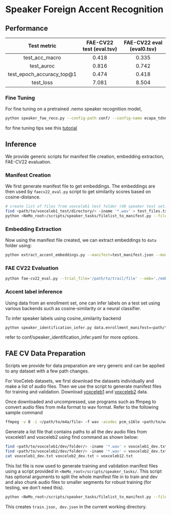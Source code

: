 # Speaker Foreign Accent Recognition

## Performance
|       Test metric         | FAE-CV22 test (eval.tsv) | FAE-CV22 eval (eval0.tsv) |
|:-------------------------:|:------------------------:|:-------------------------:|
|     test_acc_macro        | 0.418                    | 0.335                     |
|      test_auroc           | 0.816                    | 0.742                     |
| test_epoch_accuracy_top@1 | 0.474                    | 0.418                     |
|       test_loss           | 7.081                    | 8.504                     |


### Fine Tuning
For fine tuning on a pretrained .nemo speaker recognition model,
```bash
python speaker_fae_reco.py --config-path conf/ --config-name ecapa_tdnn-finetune-cv.yaml model.train_ds.manifest_filepath=manifest-train.json  model.validation_ds.manifest_filepath=manifest-eval.json model.test_ds.manifest_filepath=manifest-test.json model.decoder.num_classes=11
```
for fine tuning tips see this [tutorial](https://github.com/schaltung/NeMo/blob/fae/cv22/tutorials/speaker_tasks/FAE_Speaker_Accent_Classification.ipynb)

## Inference
We provide generic scripts for manifest file creation, embedding extraction, FAE-CV22 evaluation.


### Manifest Creation
We first generate manifest file to get embeddings. The embeddings are then used by `faecv22_eval.py` script to get similarity scores based on cosine-distance.  

```bash
# create list of files from voxceleb1 test folder (40 speaker test set)
find <path/to/voxceleb1_test/directory/> -iname '*.wav' > test_files.txt
python <NeMo_root>/scripts/speaker_tasks/filelist_to_manifest.py --filelist test_files.txt --id -3 --out test_manifest.json 
```

### Embedding Extraction 
Now using the manifest file created, we can extract embeddings to `data` folder using:
```bash
python extract_accent_embeddings.py --manifest=test_manifest.json --model_path='??' --embedding_dir='./'
```

### FAE CV22 Evaluation
``` bash
python fae-cv22_eval.py --trial_file='/path/to/trail/file' --emb='./embeddings/voxceleb1_test_manifest_embeddings.pkl' 
``` 


### Accent label inference
Using data from an enrollment set, one can infer labels on a test set using various backends such as cosine-similarity or a neural classifier.

To infer speaker labels using cosine_similarity backend
```bash 
python speaker_identification_infer.py data.enrollment_manifest=<path/to/enrollment_manifest> data.test_manifest=<path/to/test_manifest> backend.backend_model=cosine_similarity
``` 
refer to conf/speaker_identification_infer.yaml for more options.

## FAE CV Data Preparation

Scripts we provide for data preparation are very generic and can be applied to any dataset with a few path changes. 


For VoxCeleb datasets, we first download the datasets individually and make a list of audio files. Then we use the script to generate manifest files for training and validation. 
Download [voxceleb1](https://www.robots.ox.ac.uk/~vgg/data/voxceleb/vox1.html) and [voxceleb2](https://www.robots.ox.ac.uk/~vgg/data/voxceleb/vox2.html) data. 

Once downloaded and uncompressed, use programs such as ffmpeg to convert audio files from m4a format to wav format. 
Refer to the following sample command
```bash
ffmpeg -v 8 -i </path/to/m4a/file> -f wav -acodec pcm_s16le <path/to/wav/file> 
```

Generate a list file that contains paths to all the dev audio files from voxceleb1 and voxceleb2 using find command as shown below:
```bash 
find <path/to/voxceleb1/dev/folder/> -iname '*.wav' > voxceleb1_dev.txt
find <path/to/voxceleb2/dev/folder/> -iname '*.wav' > voxceleb2_dev.txt
cat voxceleb1_dev.txt voxceleb2_dev.txt > voxceleb12.txt
``` 

This list file is now used to generate training and validation manifest files using a script provided in `<NeMo_root>/scripts/speaker_tasks/`. This script has optional arguments to split the whole manifest file in to train and dev and also chunk audio files to smaller segments for robust training (for testing, we don't need this). 

```bash
python <NeMo_root>/scripts/speaker_tasks/filelist_to_manifest.py --filelist voxceleb12.txt --id -3 --out voxceleb12_manifest.json --split --create_segments
```
This creates `train.json, dev.json` in the current working directory.
